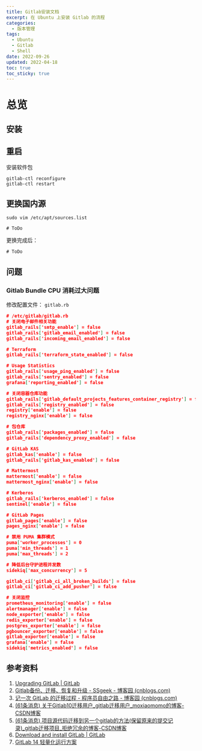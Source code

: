 ```yaml
---
title: Gitlab安装文档
excerpt: 在 Ubuntu 上安装 Gitlab 的流程
categories:
  - 版本管理
tags:
  - Ubuntu
  - Gitlab
  - Shell
date: 2022-09-26
updated: 2022-04-18
toc: true
toc_sticky: true
---
```

# 总览

## 安装

## 重启

安装软件包

```shell
gitlab-ctl reconfigure
gitlab-ctl restart
```

## 更换国内源

`sudo vim /etc/apt/sources.list`

```shell
# ToDo
```

更换完成后：

```shell
# ToDo
```

## 问题

### Gitlab Bundle CPU 消耗过大问题

修改配置文件： `gitlab.rb`

```json
# /etc/gitlab/gitlab.rb
# 关闭电子邮件相关功能
gitlab_rails['smtp_enable'] = false
gitlab_rails['gitlab_email_enabled'] = false
gitlab_rails['incoming_email_enabled'] = false

# Terraform
gitlab_rails['terraform_state_enabled'] = false

# Usage Statistics
gitlab_rails['usage_ping_enabled'] = false
gitlab_rails['sentry_enabled'] = false
grafana['reporting_enabled'] = false

# 关闭容器仓库功能
gitlab_rails['gitlab_default_projects_features_container_registry'] = false
gitlab_rails['registry_enabled'] = false
registry['enable'] = false
registry_nginx['enable'] = false

# 包仓库
gitlab_rails['packages_enabled'] = false
gitlab_rails['dependency_proxy_enabled'] = false

# GitLab KAS
gitlab_kas['enable'] = false
gitlab_rails['gitlab_kas_enabled'] = false

# Mattermost
mattermost['enable'] = false
mattermost_nginx['enable'] = false

# Kerberos
gitlab_rails['kerberos_enabled'] = false
sentinel['enable'] = false

# GitLab Pages
gitlab_pages['enable'] = false
pages_nginx['enable'] = false

# 禁用 PUMA 集群模式
puma['worker_processes'] = 0
puma['min_threads'] = 1
puma['max_threads'] = 2

# 降低后台守护进程并发数
sidekiq['max_concurrency'] = 5

gitlab_ci['gitlab_ci_all_broken_builds'] = false
gitlab_ci['gitlab_ci_add_pusher'] = false

# 关闭监控
prometheus_monitoring['enable'] = false
alertmanager['enable'] = false
node_exporter['enable'] = false
redis_exporter['enable'] = false
postgres_exporter['enable'] = false
pgbouncer_exporter['enable'] = false
gitlab_exporter['enable'] = false
grafana['enable'] = false
sidekiq['metrics_enabled'] = false        
```

## 参考资料

1. [Upgrading GitLab | GitLab](https://docs.gitlab.com/ee/update/)
2. [Gitlab备份、迁移、恢复和升级 - SSgeek - 博客园 (cnblogs.com)](https://www.cnblogs.com/ssgeek/p/9392104.html)
3. [记一次 GitLab 的迁移过程 - 程序员自由之路 - 博客园 (cnblogs.com)](https://www.cnblogs.com/54chensongxia/p/14964465.html)
4. [(61条消息) 关于Gitlab10迁移用户_gitlab迁移用户_moxiaomomo的博客-CSDN博客](https://blog.csdn.net/moxiaomomo/article/details/83412173)
5. [(61条消息) 项目源代码迁移到另一个gitlab的方法(保留原来的提交记录)_gitlab迁移项目_拒绝冗余的博客-CSDN博客](https://blog.csdn.net/qq_42887496/article/details/124304243)
6. [Download and install GitLab | GitLab](https://about.gitlab.com/install/#ubuntu)
7. [GitLab 14 轻量化运行方案](https://soulteary.com/2021/07/14/gitlab-14-lightweight-operation-solution.html)

